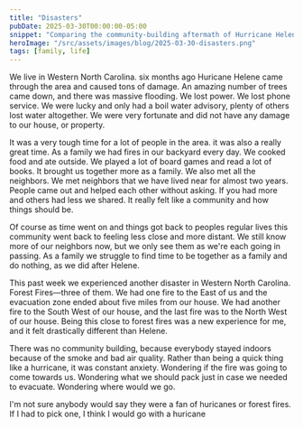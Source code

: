 ```yaml
---
title: "Disasters"
pubDate: 2025-03-30T00:00:00-05:00
snippet: "Comparing the community-building aftermath of Hurricane Helene with the isolating experience of forest fires in Western North Carolina, and reflecting on how different natural disasters shape our connections with neighbors and family"
heroImage: "/src/assets/images/blog/2025-03-30-disasters.png"
tags: [family, life]
---
```

We live in Western North Carolina. six months ago Huricane Helene came through the area and caused tons of damage. An amazing number of trees came down, and there was massive flooding. We lost power. We lost phone service. We were lucky and only had a boil water advisory, plenty of others lost water altogether. We were very fortunate and did not have any damage to our house, or property.

It was a very tough time for a lot of people in the area. it was also a really great time. As a family we had fires in our backyard every day. We cooked food and ate outside. We played a lot of board games and read a lot of books. It brought us together more as a family. We also met all the neighbors. We met neighbors that we have lived near for almost two years. People came out and helped each other without asking. If you had more and others had less we shared. It really felt like a community and how things should be.

Of course as time went on and things got back to peoples regular lives this community went back to feeling less close and more distant. We still know more of our neighbors now, but we only see them as we're each going in passing. As a family we struggle to find time to be together as a family and do nothing, as we did after Helene.

This past week we experienced another disaster in Western North Carolina. Forest Fires—three of them. We had one fire to the East of us and the evacuation zone ended about five miles from our house. We had another fire to the South West of our house, and the last fire was to the North West of our house. Being this close to forest fires was a new experience for me, and it felt drastically different than Helene.

There was no community building, because everybody stayed indoors because of the smoke and bad air quality. Rather than being a quick thing like a hurricane, it was constant anxiety. Wondering if the fire was going to come towards us. Wondering what we should pack just in case we needed to evacuate. Wondering where would we go.

I'm not sure anybody would say they were a fan of huricanes or forest fires. If I had to pick one, I think I would go with a huricane